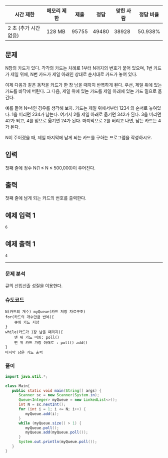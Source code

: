 

|시간 제한|메모리 제한|제출|정답|맞힌 사람|정답 비율|
|---|---|---|---|---|---|
|2 초 (추가 시간 없음)|128 MB|95755|49480|38928|50.938%|

## 문제

N장의 카드가 있다. 각각의 카드는 차례로 1부터 N까지의 번호가 붙어 있으며, 1번 카드가 제일 위에, N번 카드가 제일 아래인 상태로 순서대로 카드가 놓여 있다.

이제 다음과 같은 동작을 카드가 한 장 남을 때까지 반복하게 된다. 우선, 제일 위에 있는 카드를 바닥에 버린다. 그 다음, 제일 위에 있는 카드를 제일 아래에 있는 카드 밑으로 옮긴다.

예를 들어 N=4인 경우를 생각해 보자. 카드는 제일 위에서부터 1234 의 순서로 놓여있다. 1을 버리면 234가 남는다. 여기서 2를 제일 아래로 옮기면 342가 된다. 3을 버리면 42가 되고, 4를 밑으로 옮기면 24가 된다. 마지막으로 2를 버리고 나면, 남는 카드는 4가 된다.

N이 주어졌을 때, 제일 마지막에 남게 되는 카드를 구하는 프로그램을 작성하시오.

## 입력

첫째 줄에 정수 N(1 ≤ N ≤ 500,000)이 주어진다.

## 출력

첫째 줄에 남게 되는 카드의 번호를 출력한다.

## 예제 입력 1

```
6
```

## 예제 출력 1

```
4
```

---

### 문제 분석

큐의 선입선출 성질을 이용한다.


### 슈도코드

```
N(카드의 개수) myQueue(카드 저장 자료구조)
for(카드의 개수만큼 반복){
	큐에 카드 저장
}
while(카드가 1장 남을 때까지){
	맨 위 카드 버림: poll()
	맨 위 카드 가장 아래로 : poll() add()
}
마지막 남은 카드 출력
```

### 풀이

```java
import java.util.*;  
  
class Main{  
   public static void main(String[] args) {  
      Scanner sc = new Scanner(System.in);  
      Queue<Integer> myQueue = new LinkedList<>();  
      int N = sc.nextInt();  
      for (int i = 1; i <= N; i++) {  
         myQueue.add(i);  
      }  
      while (myQueue.size() > 1) {  
         myQueue.poll();  
         myQueue.add(myQueue.poll());  
      }  
      System.out.println(myQueue.poll());  
   }   
}
```
